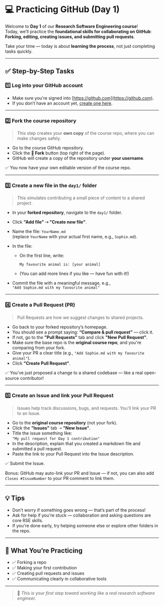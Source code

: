 # 💻 Practicing GitHub (Day 1)

Welcome to **Day 1** of our **Research Software Engineering course**!  
Today, we’ll practice the **foundational skills for collaborating on GitHub**:  
**Forking, editing, creating issues, and submitting pull requests**.

Take your time — today is about **learning the process**, not just completing tasks quickly.

---

## ✅ Step-by-Step Tasks

### 1️⃣ Log into your GitHub account

- Make sure you're signed into [https://github.com](https://github.com).
- If you don’t have an account yet, [create one here](https://github.com/join).

---

### 2️⃣ Fork the course repository

> This step creates your **own copy** of the course repo, where you can make changes safely.

- Go to the course GitHub repository.
- Click the **🔱 Fork** button (top right of the page).
- GitHub will create a copy of the repository under **your username**.

✅ You now have your own editable version of the course repo.

---

### 3️⃣ Create a new file in the `day1/` folder

> This simulates contributing a small piece of content to a shared project.

- In your **forked repository**, navigate to the `day1/` folder.
- Click **"Add file" ➝ "Create new file"**.
- Name the file: `YourName.md`  
  (replace `YourName` with your actual first name, e.g., `Sophie.md`).
- In the file:
  - On the first line, write:  
    ```
    My favourite animal is: [your animal]
    ```
  - (You can add more lines if you like — have fun with it!)

- Commit the file with a meaningful message, e.g.,  
  `"Add Sophie.md with my favourite animal"`

---

### 4️⃣ Create a Pull Request (PR)

> Pull Requests are how we suggest changes to shared projects.

- Go back to your forked repository’s homepage.
- You should see a prompt saying: **“Compare & pull request”** — click it.
- If not, go to the **"Pull Requests"** tab and click **"New Pull Request"**.
- Make sure the base repo is the **original course repo**, and you're comparing from your fork.
- Give your PR a clear title (e.g., `"Add Sophie.md with my favourite animal"`).
- Click **"Create Pull Request"**.

✅ You’ve just proposed a change to a shared codebase — like a real open-source contributor!

---

### 5️⃣ Create an Issue and link your Pull Request

> Issues help track discussions, bugs, and requests. You'll link your PR to an Issue.

- Go to the **original course repository** (not your fork).
- Click the **"Issues"** tab ➝ **"New Issue"**.
- Title the issue something like:  
  `"My pull request for Day 1 contribution"`
- In the description, explain that you created a markdown file and submitted a pull request.
- Paste the link to your Pull Request into the Issue description.

✅ Submit the Issue.

Bonus: GitHub may auto-link your PR and Issue — if not, you can also add  
`Closes #IssueNumber` to your PR comment to link them.

---

## 💡 Tips

- Don’t worry if something goes wrong — that’s part of the process!
- Ask for help if you're stuck — collaboration and asking questions are core RSE skills.
- If you're done early, try helping someone else or explore other folders in the repo.

---

## 🧠 What You’re Practicing

- ✅ Forking a repo
- ✅ Making your first contribution
- ✅ Creating pull requests and issues
- ✅ Communicating clearly in collaborative tools

---

> 🚀 _This is your first step toward working like a real research software engineer._